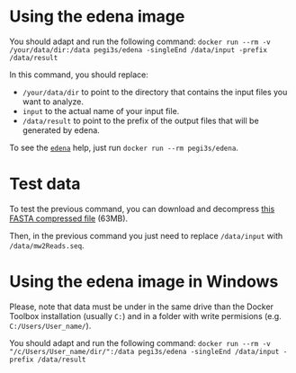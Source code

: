 # Using the edena image
You should adapt and run the following command: `docker run --rm -v /your/data/dir:/data pegi3s/edena -singleEnd /data/input -prefix /data/result`

In this command, you should replace:
- `/your/data/dir` to point to the directory that contains the input files you want to analyze.
- `input` to the actual name of your input file.
- `/data/result` to point to the prefix of the output files that will be generated by edena.

To see the [`edena`](http://www.genomic.ch/edena.php) help, just run `docker run --rm pegi3s/edena`.

# Test data
To test the previous command, you can download and decompress [this FASTA compressed file](http://www.genomic.ch/edena/mw2Reads.seq.gz) (63MB).

Then, in the previous command you just need to replace `/data/input` with `/data/mw2Reads.seq`.

# Using the edena image in Windows

Please, note that data must be under in the same drive than the Docker Toolbox installation (usually `C:`) and in a folder with write permisions (e.g. `C:/Users/User_name/`).

You should adapt and run the following command: `docker run --rm -v "/c/Users/User_name/dir/":/data pegi3s/edena -singleEnd /data/input -prefix /data/result`
